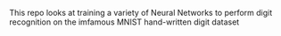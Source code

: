 This repo looks at training a variety of Neural Networks to perform digit recognition on the imfamous MNIST hand-written digit dataset
